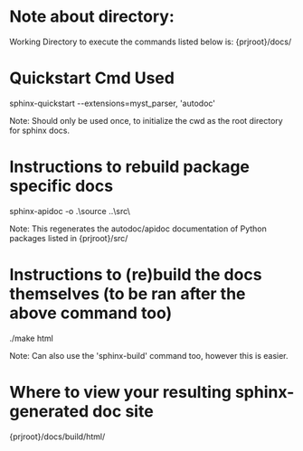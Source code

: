 # Note about directory:
Working Directory to execute the commands listed below is: {prjroot}/docs/

# Quickstart Cmd Used
sphinx-quickstart --extensions=myst_parser, 'autodoc'

Note: Should only be used once, to initialize the cwd as the root directory for sphinx docs.

# Instructions to rebuild package specific docs
sphinx-apidoc -o .\source ..\src\

Note: This regenerates the autodoc/apidoc documentation of Python packages listed in {prjroot}/src/

# Instructions to (re)build the docs themselves (to be ran after the above command too)
./make html

Note: Can also use the 'sphinx-build' command too, however this is easier.

# Where to view your resulting sphinx-generated doc site
{prjroot}/docs/build/html/